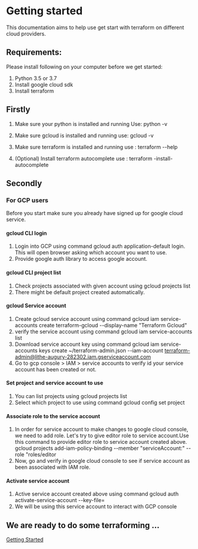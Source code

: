 # Getting started
This documentation aims to help use get start with terraform on different cloud providers.

## Requirements:
Please install following on your computer before we get started:
1. Python 3.5 or 3.7
2. Install google cloud sdk 
3. Install terraform

## Firstly
1. Make sure your python is installed and running 
Use: python -v

2. Make sure gcloud is installed and running
use: gcloud -v

3. Make sure terraform is installed and running
use : terraform --help

4. (Optional) Install terraform autocomplete
use : terraform -install-autocomplete

## Secondly

### For GCP users
Before you start make sure you already have signed up for google cloud service.

#### gcloud CLI login
1. Login into GCP using command gcloud auth application-default login. This will open browser asking which account you want to use.
2. Provide google auth library to access google account.

#### gcloud CLI project list
1. Check projects associated with given account using gcloud projects list
2. There might be default project created automatically.

#### gcloud Service account
1. Create gcloud service account using command gcloud iam service-accounts create terraform-gcloud --display-name "Terraform Gcloud"
2. verify the service account using command gcloud iam service-accounts list
3. Download service account key using command gcloud iam service-accounts keys create ~/terraform-admin.json --iam-account terraform-admin@lithe-augury-282302.iam.gserviceaccount.com
4. Go to gcp console > IAM > service accounts to verify id your service account has been created or not.

#### Set project and service account to use
1. You can list projects using gcloud projects list
2. Select which project to use using command gcloud config set project <project ID>

#### Associate role to the service account
1. In order for service account to make changes to google cloud console, we need to add role. Let's try to give editor role to service account.Use this command to provide editor role to service account created above.
gcloud projects add-iam-policy-binding <PROJECT ID> --member "serviceAccount:<SERVICE ACCOUNT EMAIL>" --role "roles/editor
2. Now, go and verify in google cloud console to see if service account as been associated with IAM role.

#### Activate service account
1. Active service account created above using command gcloud auth activate-service-account <SERVICE ACCOUNT EMAIL> --key-file=<PATH TO SERVICE ACCOUNT KEY DOWNLOADED>
2. We will be using this service account to interact with GCP console

## We are ready to do some terraforming ...
[Getting Started](https://github.com/pgaijin66/Learn-Terraform/getting-started/README.md)